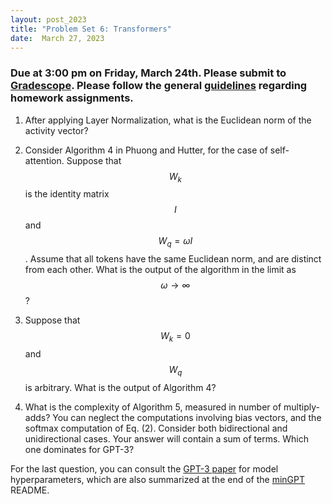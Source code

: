 ```yaml
---
layout: post_2023
title: "Problem Set 6: Transformers"
date:  March 27, 2023
---
```


### Due at 3:00 pm on Friday, March 24th. Please submit to [Gradescope](https://www.gradescope.com/courses/508917). Please follow the general [guidelines](https://cos485.github.io/2023/01/29/homework-guidelines.html) regarding homework assignments.

1. After applying Layer Normalization, what is the Euclidean norm of the activity vector?

2. Consider Algorithm 4 in Phuong and Hutter, for the case of self-attention. Suppose that $$W_k$$ is the identity matrix $$I$$ and $$W_q = \omega I$$. Assume that all tokens have the same Euclidean norm, and are distinct from each other. What is the output of the algorithm in the limit as $$\omega\to\infty$$?

3. Suppose that $$W_k = 0$$ and $$W_q$$ is arbitrary. What is the output of Algorithm 4?

4. What is the complexity of Algorithm 5, measured in number of multiply-adds? You can neglect the computations involving bias vectors, and the softmax computation of Eq. (2). Consider both bidirectional and unidirectional cases. Your answer will contain a sum of terms. Which one dominates for GPT-3?

For the last question, you can consult the [GPT-3 paper](https://arxiv.org/abs/2005.14165v4) for model hyperparameters, which are also summarized at the end of the [minGPT](https://github.com/karpathy/minGPT) README.

